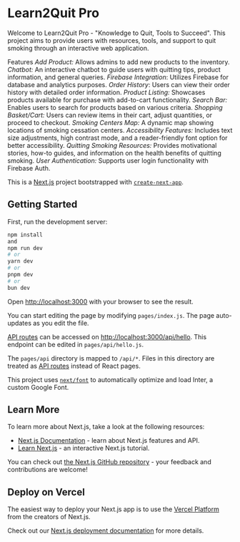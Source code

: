 
# Learn2Quit Pro
Welcome to Learn2Quit Pro - "Knowledge to Quit, Tools to Succeed". This project aims to provide users with resources, tools, and support to quit smoking through an interactive web application.

Features
*Add Product:* Allows admins to add new products to the inventory.
*Chatbot:* An interactive chatbot to guide users with quitting tips, product information, and general queries.
*Firebase Integration*: Utilizes Firebase for database and analytics purposes.
 *Order History*: Users can view their order history with detailed order information.
 *Product Listing:* Showcases products available for purchase with add-to-cart functionality.
 *Search Bar:* Enables users to search for products based on various criteria.
 *Shopping Basket/Cart:* Users can review items in their cart, adjust quantities, or proceed to checkout.
 *Smoking Centers Map:* A dynamic map showing locations of smoking cessation centers.
*Accessibility Features:* Includes text size adjustments, high contrast mode, and a reader-friendly font option for better accessibility.
 *Quitting Smoking Resources:* Provides motivational stories, how-to guides, and information on the health benefits of quitting smoking.
 *User Authentication:* Supports user login functionality with Firebase Auth.








This is a [Next.js](https://nextjs.org/) project bootstrapped with [`create-next-app`](https://github.com/vercel/next.js/tree/canary/packages/create-next-app).

## Getting Started

First, run the development server:

```bash
npm install
and 
npm run dev
# or
yarn dev
# or
pnpm dev
# or
bun dev
```

Open [http://localhost:3000](http://localhost:3000) with your browser to see the result.

You can start editing the page by modifying `pages/index.js`. The page auto-updates as you edit the file.

[API routes](https://nextjs.org/docs/api-routes/introduction) can be accessed on [http://localhost:3000/api/hello](http://localhost:3000/api/hello). This endpoint can be edited in `pages/api/hello.js`.

The `pages/api` directory is mapped to `/api/*`. Files in this directory are treated as [API routes](https://nextjs.org/docs/api-routes/introduction) instead of React pages.

This project uses [`next/font`](https://nextjs.org/docs/basic-features/font-optimization) to automatically optimize and load Inter, a custom Google Font.

## Learn More

To learn more about Next.js, take a look at the following resources:

- [Next.js Documentation](https://nextjs.org/docs) - learn about Next.js features and API.
- [Learn Next.js](https://nextjs.org/learn) - an interactive Next.js tutorial.

You can check out [the Next.js GitHub repository](https://github.com/vercel/next.js/) - your feedback and contributions are welcome!










## Deploy on Vercel

The easiest way to deploy your Next.js app is to use the [Vercel Platform](https://vercel.com/new?utm_medium=default-template&filter=next.js&utm_source=create-next-app&utm_campaign=create-next-app-readme) from the creators of Next.js.

Check out our [Next.js deployment documentation](https://nextjs.org/docs/deployment) for more details.
